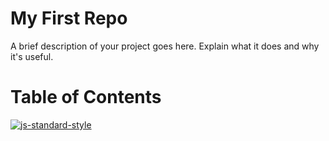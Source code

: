 # My First Repo

A brief description of your project goes here.  Explain what it does and why it's useful.

# Table of Contents




[![js-standard-style](https://img.shields.io/badge/code%20style-standard-brightgreen.svg?style=flat)](https://github.com/feross/standard)

